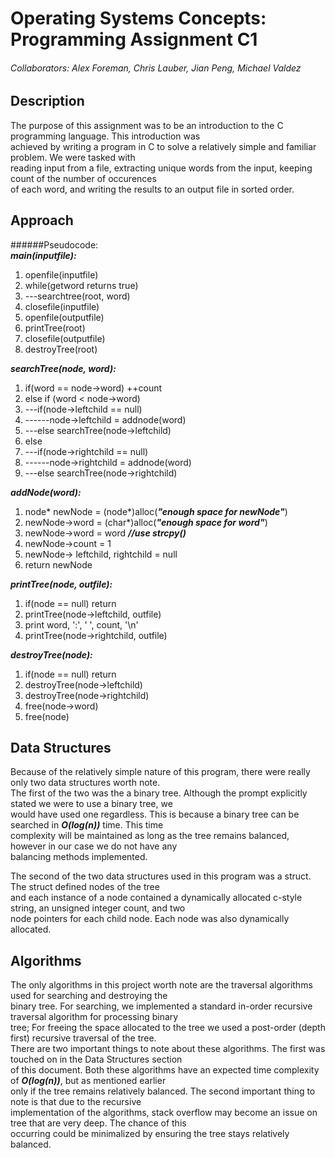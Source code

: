 
# Operating Systems Concepts: Programming Assignment C1
###### Collaborators: Alex Foreman, Chris Lauber, Jian Peng, Michael Valdez

Description
---------------
The purpose of this assignment was to be an introduction to the C programming language. This introduction was  
achieved by writing a program in C to solve a relatively simple and familiar problem. We were tasked with  
reading input from a file, extracting unique words from the input, keeping count of the number of occurences  
of each word, and writing the results to an output file in sorted order.

Approach
---------------
######Pseudocode:  
***main(inputfile):***

1. openfile(inputfile)
2. while(getword returns true)
3. ---searchtree(root, word)
4. closefile(inputfile)
5. openfile(outputfile)
6. printTree(root)
7. closefile(outputfile)
8. destroyTree(root)  


***searchTree(node, word):***

1. if(word == node->word) ++count
2. else if (word < node->word)
3. ---if(node->leftchild == null) 
4. ------node->leftchild = addnode(word)
5. ---else searchTree(node->leftchild)
6. else
7. ---if(node->rightchild == null)
8. ------node->rightchild = addnode(word)
9. ---else searchTree(node->rightchild)


***addNode(word):***

1. node* newNode = (node*)alloc(***"enough space for newNode"***)
2. newNode->word = (char*)alloc(***"enough space for word"***)
3. newNode->word = word ***//use strcpy()***
4. newNode->count = 1
5. newNode-> leftchild, rightchild = null
6. return newNode


***printTree(node, outfile):***

1. if(node == null) return
2. printTree(node->leftchild, outfile)
3. print word, ':',  ' ', count, '\n'
4. printTree(node->rightchild, outfile)

***destroyTree(node):***

1. if(node == null) return
2. destroyTree(node->leftchild)
3. destroyTree(node->rightchild)
4. free(node->word)
5. free(node)


Data Structures
---------------
Because of the relatively simple nature of this program, there were really only two data structures worth note.  
The first of the two was the a binary tree. Although the prompt explicitly stated we were to use a binary tree, we  
would have used one regardless. This is because a binary tree can be searched in ***O(log(n))*** time. This time  
complexity will be maintained as long as the tree remains balanced, however in our case we do not have any  
balancing methods implemented.  

The second of the two data structures used in this program was a struct. The struct defined nodes of the tree  
and each instance of a node contained a dynamically allocated c-style string, an unsigned integer count, and two  
node pointers for each child node. Each node was also dynamically allocated.

Algorithms
---------------
The only algorithms in this project worth note are the traversal algorithms used for searching and destroying the  
binary tree. For searching, we implemented a standard in-order recursive traversal algorithm for processing binary  
tree; For freeing the space allocated to the tree we used a post-order (depth first) recursive traversal of the tree.  
There are two important things to note about these algorithms. The first was touched on in the Data Structures section  
of this document. Both these algorithms have an expected time complexity of ***O(log(n))***, but as mentioned earlier  
only if the tree remains relatively balanced. The second important thing to note is that due to the recursive  
implementation of the algorithms, stack overflow may become an issue on tree that are very deep. The chance of this  
occurring could be minimalized by ensuring the tree stays relatively balanced.

